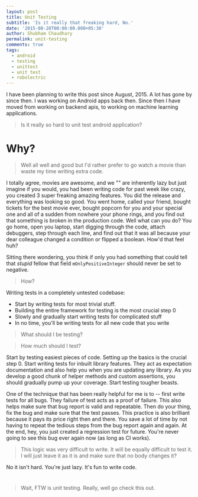 ```yaml
---
layout: post
title: Unit Testing
subtitle: 'Is it really that freaking hard, No.'
date: '2015-08-28T00:00:00.000+05:30'
author: Shubham Chaudhary
permalink: unit-testing
comments: true
tags:
  - android
  - testing
  - unittest
  - unit test
  - robolectric
---
```


I have been planning to write this post since August, 2015\. A lot has gone by since then. I was working on Android apps back then. Since then I have moved from working on backend apis, to working on machine learning applications.

> Is it really so hard to unit test android application?

# Why?

> Well all well and good but I'd rather prefer to go watch a movie than waste my time writing extra code.

I totally agree, movies are awesome, and we "" are inherently lazy but just imagine if you would, you had been writing code for past week like crazy, you created 3 super freaking amazing features. You did the release and everything was looking so good. You went home, called your friend, bought tickets for the best movie ever, bought popcorn for you and your special one and all of a sudden from nowhere your phone rings, and you find out that something is broken in the production code. Well what can you do? You go home, open you laptop, start digging through the code, attach debuggers, step through each line, and find out that it was all because your dear colleague changed a condition or flipped a boolean. How'd that feel huh?

Sitting there wondering, you think if only you had something that could tell that _stupid_ fellow that field `mOnlyPositiveInteger` should never be set to negative.

> How?

Writing tests in a completely untested codebase:

- Start by writing tests for most trivial stuff.
- Building the entire framework for testing is the most crucial step 0
- Slowly and gradually start writing tests for complicated stuff
- In no time, you'll be writing tests for all new code that you write

> What should I be testing?

> How much should I test?

Start by testing easiest pieces of code. Setting up the basics is the crucial step 0\. Start writing tests for inbuilt library features. They act as expectation documentation and also help you when you are updating any library. As you develop a good chunk of helper methods and custom assertions, you should gradually pump up your coverage. Start testing tougher beasts.

One of the technique that has been really helpful for me is to -- first write tests for all bugs. They failure of test acts as a proof of failure. This also helps make sure that bug report is valid and repeatable. Then do your thing, fix the bug and make sure that the test passes. This practice is also brilliant because it pays its price right then and there. You save a lot of time by not having to repeat the tedious steps from the bug report again and again. At the end, hey, you just created a regression test for future. You're never going to see this bug ever again now (as long as CI works).

> This logic was very difficult to write. It will be equally difficult to test it. I will just leave it as it is and make sure that no body changes it?

No it isn't hard. You're just lazy. It's fun to write code.

# #

> Wait, FTW is unit testing. Really, well go check this out.

<!-- TODO: Quora link for two developers. -->
